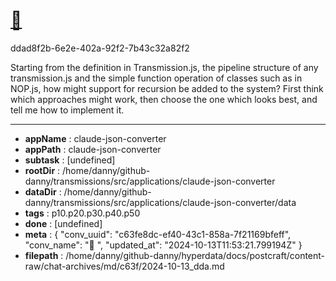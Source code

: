 # [💬 ](https://claude.ai/chat/c63fe8dc-ef40-43c1-858a-7f21169bfeff)

ddad8f2b-6e2e-402a-92f2-7b43c32a82f2

Starting from the definition in Transmission.js, the pipeline structure of any transmission.js and the simple function operation of classes such as in NOP.js, how might support for recursion be added to the system? First think which approaches might work, then choose the one which looks best, and tell me how to implement it.

---

* **appName** : claude-json-converter
* **appPath** : claude-json-converter
* **subtask** : [undefined]
* **rootDir** : /home/danny/github-danny/transmissions/src/applications/claude-json-converter
* **dataDir** : /home/danny/github-danny/transmissions/src/applications/claude-json-converter/data
* **tags** : p10.p20.p30.p40.p50
* **done** : [undefined]
* **meta** : {
  "conv_uuid": "c63fe8dc-ef40-43c1-858a-7f21169bfeff",
  "conv_name": "💬 ",
  "updated_at": "2024-10-13T11:53:21.799194Z"
}
* **filepath** : /home/danny/github-danny/hyperdata/docs/postcraft/content-raw/chat-archives/md/c63f/2024-10-13_dda.md